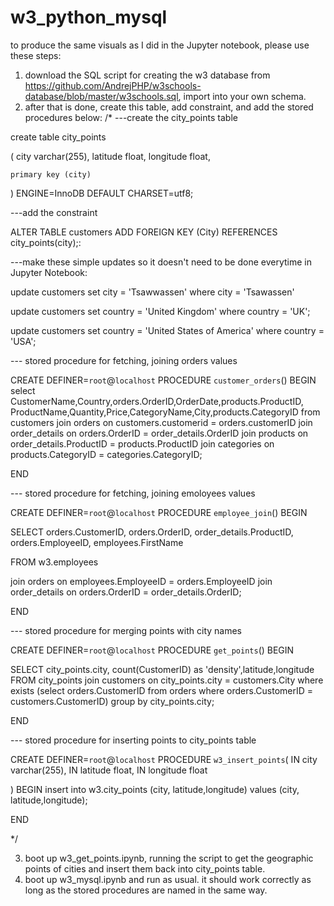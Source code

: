 # w3_python_mysql

to produce the same visuals as I did in the Jupyter notebook, please use these steps:

1. download the SQL script for creating the w3 database from https://github.com/AndrejPHP/w3schools-database/blob/master/w3schools.sql, import into your own schema.
2. after that is done, create this table, add constraint, and add the stored procedures below:
/*
---create the city_points table

create table city_points

(
	city  varchar(255),
    latitude float,
    longitude float,

    primary key (city)
    
) ENGINE=InnoDB DEFAULT CHARSET=utf8;

---add the constraint

ALTER TABLE customers
ADD FOREIGN KEY (City) REFERENCES city_points(city);:
  
---make these simple updates so it doesn't need to be done everytime in Jupyter Notebook:
  
update customers
set city = 'Tsawwassen'
where city = 'Tsawassen'


update customers
set country = 'United Kingdom'
where country = 'UK';


update customers
set country = 'United States of America'
where country = 'USA';
 
--- stored procedure for fetching, joining orders values
  
  CREATE DEFINER=`root`@`localhost` PROCEDURE `customer_orders`()
BEGIN
select  
CustomerName,Country,orders.OrderID,OrderDate,products.ProductID, ProductName,Quantity,Price,CategoryName,City,products.CategoryID
from customers
join orders on customers.customerid = orders.customerID
join order_details on orders.OrderID = order_details.OrderID
join products on order_details.ProductID = products.ProductID
join categories on products.CategoryID = categories.CategoryID;

END

--- stored procedure for fetching, joining emoloyees values

CREATE DEFINER=`root`@`localhost` PROCEDURE `employee_join`()
BEGIN

SELECT 
orders.CustomerID,
orders.OrderID,
order_details.ProductID,
orders.EmployeeID,
employees.FirstName

FROM w3.employees

join orders on employees.EmployeeID = orders.EmployeeID
join order_details on orders.OrderID = order_details.OrderID;


END

--- stored procedure for merging points with city names

CREATE DEFINER=`root`@`localhost` PROCEDURE `get_points`()
BEGIN

SELECT city_points.city, count(CustomerID) as 'density',latitude,longitude FROM city_points
join customers on city_points.city = customers.City
where exists 
    (select orders.CustomerID
      from orders where orders.CustomerID = customers.CustomerID)
group by city_points.city;

END
 
--- stored procedure for inserting points to city_points table

CREATE DEFINER=`root`@`localhost` PROCEDURE `w3_insert_points`(
    IN city varchar(255),
    IN latitude float,
    IN longitude float
    
)
BEGIN
insert into w3.city_points (city, latitude,longitude) values (city, latitude,longitude);

END

*/

3. boot up w3_get_points.ipynb, running the script to get the geographic points of cities and insert them back into city_points table.
4. boot up w3_mysql.ipynb and run as usual. it should work correctly as long as the stored procedures are named in the same way.
